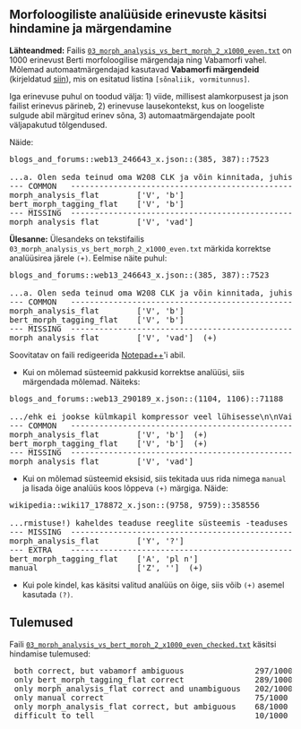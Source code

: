 ## Morfoloogiliste analüüside erinevuste käsitsi hindamine ja märgendamine

**Lähteandmed:** Failis [`03_morph_analysis_vs_bert_morph_2_x1000_even.txt`](03_morph_analysis_vs_bert_morph_2_x1000_even.txt) on 1000 erinevust Berti morfoloogilise märgendaja ning Vabamorfi vahel. Mõlemad automaatmärgendajad kasutavad **Vabamorfi märgendeid** (kirjeldatud [siin](https://github.com/estnltk/estnltk/blob/main/tutorials/nlp_pipeline/B_morphology/00_tables_of_morphological_categories.ipynb)), mis on esitatud listina `[sõnaliik, vormitunnus]`. 

Iga erinevuse puhul on toodud välja: 1) viide, millisest alamkorpusest ja json failist erinevus pärineb, 2) erinevuse lausekontekst, kus on loogeliste sulgude abil märgitud erinev sõna, 3) automaatmärgendajate poolt väljapakutud tõlgendused. 

Näide:

<pre>
blogs_and_forums::web13_246643_x.json::(385, 387)::7523

...a. Olen seda teinud oma W208 CLK ja võin kinnitada, juhised  {on}  õiged\n\nJärgige neid juhiseid omal vastutusel , see töötas m...
--- COMMON   --------------------------------------------------
morph_analysis_flat        ['V', 'b']
bert_morph_tagging_flat    ['V', 'b']
--- MISSING  --------------------------------------------------
morph_analysis_flat        ['V', 'vad']
</pre>

**Ülesanne:** Ülesandeks on tekstifailis `03_morph_analysis_vs_bert_morph_2_x1000_even.txt` märkida korrektse analüüsirea järele `(+)`. Eelmise näite puhul:

<pre>
blogs_and_forums::web13_246643_x.json::(385, 387)::7523

...a. Olen seda teinud oma W208 CLK ja võin kinnitada, juhised  {on}  õiged\n\nJärgige neid juhiseid omal vastutusel , see töötas m...
--- COMMON   --------------------------------------------------
morph_analysis_flat        ['V', 'b']
bert_morph_tagging_flat    ['V', 'b']
--- MISSING  --------------------------------------------------
morph_analysis_flat        ['V', 'vad']  (+)
</pre>

Soovitatav on faili redigeerida [Notepad++]( https://notepad-plus-plus.org/)'i abil.

* Kui on mõlemad süsteemid pakkusid korrektse analüüsi, siis märgendada mõlemad. Näiteks:

<pre>
blogs_and_forums::web13_290189_x.json::(1104, 1106)::71188

.../ehk ei jookse külmkapil kompressor veel lühisesse\n\nVaimsus  {on}  pläma ja pläma on vaimsus.\n\nsun goes down?, 2005-11-02 17:3...
--- COMMON   --------------------------------------------------
morph_analysis_flat        ['V', 'b']  (+)
bert_morph_tagging_flat    ['V', 'b']  (+)
--- MISSING  --------------------------------------------------
morph_analysis_flat        ['V', 'vad']
</pre>

* Kui on mõlemad süsteemid eksisid, siis tekitada uus rida nimega `manual` ja lisada õige analüüs koos lõppeva `(+)` märgiga. Näide:
<pre>
wikipedia::wiki17_178872_x.json::(9758, 9759)::358556

...rmistuse!) kaheldes teaduse reeglite süsteemis -teaduses on  {~} selged reeglid: meetodid, metodoloogia, jms Ats 08:16, 13 ma...
--- MISSING  --------------------------------------------------
morph_analysis_flat        ['Y', '?']
--- EXTRA    --------------------------------------------------
bert_morph_tagging_flat    ['A', 'pl n']
manual                     ['Z', '']  (+)
</pre>

* Kui pole kindel, kas käsitsi valitud analüüs on õige, siis võib `(+)` asemel kasutada `(?)`.


## Tulemused

Faili [`03_morph_analysis_vs_bert_morph_2_x1000_even_checked.txt`](03_morph_analysis_vs_bert_morph_2_x1000_even_checked.txt) käsitsi hindamise tulemused:

<pre>
 both correct, but vabamorf ambiguous               297/1000  29.70%
 only bert_morph_tagging_flat correct               289/1000  28.90%
 only morph_analysis_flat correct and unambiguous   202/1000  20.20%
 only manual correct                                75/1000  7.50%
 only morph_analysis_flat correct, but ambiguous    68/1000  6.80%
 difficult to tell                                  10/1000  1.00%
</pre>